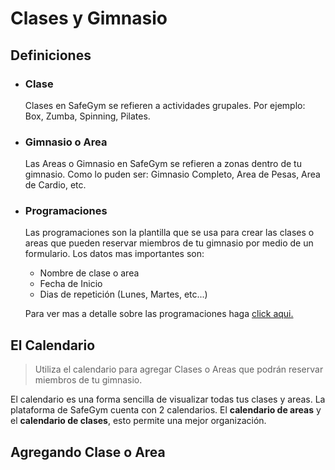 # Clases y Gimnasio

## Definiciones

- ### Clase
    Clases en SafeGym se refieren a actividades grupales. Por ejemplo: Box, Zumba, Spinning, Pilates. 

- ### Gimnasio o Area
    Las Areas o Gimnasio en SafeGym se refieren a zonas dentro de tu gimnasio. Como lo puden 
ser: Gimnasio Completo, Area de Pesas, Area de Cardio, etc.

- ### Programaciones
    Las programaciones son la plantilla que se usa para crear las clases o areas que pueden reservar miembros de tu
    gimnasio por medio de un formulario. Los datos mas importantes son:
     
    - Nombre de clase o area
    - Fecha de Inicio
    - Dias de repetición (Lunes, Martes, etc...)
    
  Para ver mas a detalle sobre las programaciones haga [click aqui.](###programaciones4)

## El Calendario
> Utiliza el calendario para agregar Clases o Areas que podrán reservar miembros de tu gimnasio.

El calendario es una forma sencilla de visualizar todas tus clases y areas. 
La plataforma de SafeGym cuenta con 2 calendarios. El **calendario de areas** y el **calendario de clases**, esto
permite una mejor organización.

## Agregando Clase o Area


